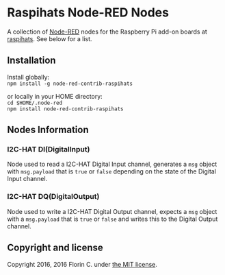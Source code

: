 # Raspihats Node-RED Nodes

A collection of [Node-RED](http://nodered.org) nodes for the Raspberry Pi add-on boards at [raspihats](http://raspihats.com). See below for a list.

## Installation

Install globally:  
`npm install -g node-red-contrib-raspihats`

or locally in your HOME directory:  
`cd $HOME/.node-red`  
`npm install node-red-contrib-raspihats`

## Nodes Information

### I2C-HAT DI(DigitalInput)
Node used to read a I2C-HAT Digital Input channel, generates a `msg` object with `msg.payload` that is `true` or `false` depending on the state of the Digital Input channel.

### I2C-HAT DQ(DigitalOutput)
Node used to write a I2C-HAT Digital Output channel, expects a `msg` object with a `msg.payload` that is `true` or `false` and writes this to the Digital Output channel.

## Copyright and license

Copyright 2016, 2016 Florin C. under [the MIT license](LICENSE).
